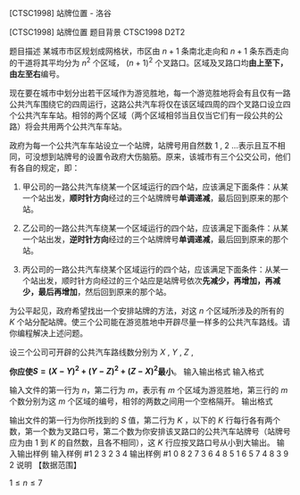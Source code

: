 



[CTSC1998] 站牌位置 - 洛谷














[CTSC1998] 站牌位置
题目背景
CTSC1998 D2T2

题目描述
某城市市区规划成网格状，市区由 $n+1$ 条南北走向和 $n+1$ 条东西走向的干道将其平均分为 $n^2$ 个区域， $(n+1)^2$ 个叉路口。区域及叉路口均**由上至下，由左至右**编号。

现在要在城市中划分出若干区域作为游览胜地，每一个游览胜地将会有且仅有一路公共汽车围绕它的四周运行，这路公共汽车将仅在该区域四周的四个叉路口设立四个公共汽车车站。相邻的两个区域（两个区域相邻当且仅当它们有一段公共的公路）将会共用两个公共汽车车站。

政府为每一个公共汽车车站设立一个站牌，站牌号用自然数 $1$ , $2$ ...表示且互不相同，可没想到站牌号的设置令政府大伤脑筋。原来，该城市有三个公交公司，他们有各自的规定，即：

1. 甲公司的一路公共汽车绕某一个区域运行的四个站，应该满足下面条件：从某一个站出发，**顺时针方向**经过的三个站牌牌号**单调递减**，最后回到原来的那个站。

2. 乙公司的一路公共汽车绕某一个区域运行的四个站，应该满足下面条件：从某一个站出发，**逆时针方向**经过的三个站牌牌号**单调递减**，最后回到原来的那个站。

3. 丙公司的一路公共汽车绕某个区域运行的四个站，应该满足下面条件：从某一个站出发，顺时针方向经过的三个站应是站牌号依次**先减少，再增加，再减少，最后再增加**，然后回到原来的那个站。

为公平起见，政府希望找出一个安排站牌的方法，对这 $n$ 个区域所涉及的所有的 $K$ 个站分配站牌。使三个公司能在游览胜地中开辟尽量一样多的公共汽车路线。请你编程解决上述问题。

设三个公司可开辟的公共汽车路线数分别为 $X$ , $Y$ , $Z$ ,

**你应使$S=(X-Y)^2+(Y-Z)^2+(Z-X)^2$最小**。
输入输出格式
输入格式

输入文件的第一行为 $n$，第二行为 $m$，表示有 $m$ 个区域为游览胜地，第三行的 $m$ 个数分别为这 $m$ 个区域的编号，相邻的两数之间用一个空格隔开。
输出格式

输出文件的第一行为你所找到的 $S$ 值，第二行为 $K$ ，以下的 $K$ 行每行各有两个数，第一个数为叉路口号，第二个数为你安排该叉路口的公共汽车站牌号（站牌号应为由 $1$ 到 $K$ 的自然数，且各不相同），这 $K$ 行应按叉路口号从小到大输出。
输入输出样例
输入样例 #1
2 
3
2 3 4
输出样例 #1
0
8
2 7
3 6
4 8
5 1
6 5
7 4
8 3
9 2
说明
【数据范围】

$1 \leq n \leq 7$






